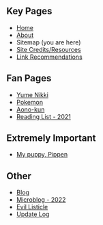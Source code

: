 ## Key Pages
* [Home](../home/)
* [About](../about/)
* Sitemap (you are here)
* [Site Credits/Resources](../credits/)
* [Link Recommendations](../link-directory/)
## Fan Pages
* [Yume Nikki](../yume-nikki/)
* [Pokemon](../pokemon/)
* [Aono-kun](../aono/)
* [Reading List - 2021](../book-club/)
## Extremely Important
* [My puppy, Pippen](../pippen/)
## Other
* [Blog](../blog/)
* [Microblog - 2022](../diary-2022/)
* [Evil Listicle](../evil-listicle/)
* [Update Log](../update-log/)

<p style="opacity:0;">Lorem ipsum dolor sit amet, consectetur adipiscing elit, sed do eiusmod tempor incididunt ut labore et dolore magna aliqua.</p>